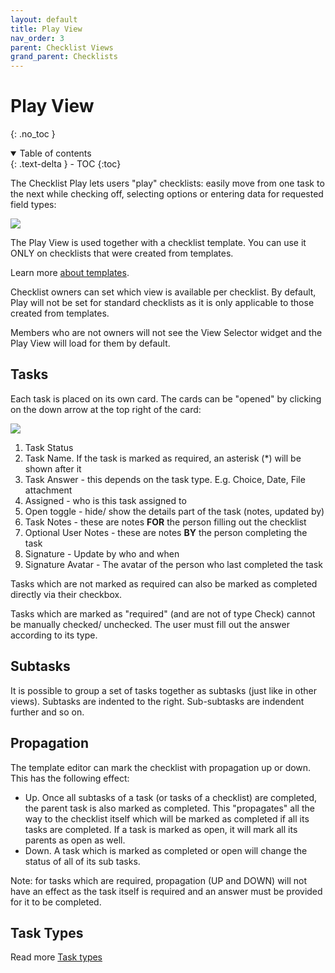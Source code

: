 ```yaml
---
layout: default
title: Play View
nav_order: 3
parent: Checklist Views
grand_parent: Checklists
---
```

# Play View
{: .no_toc }


<details open markdown="block">
  <summary>
    Table of contents
  </summary>
  {: .text-delta }
- TOC
{:toc}
</details>

The Checklist Play lets users "play" checklists: easily move from one task to the next while checking off, selecting options or entering data for requested field types:

![](/assets/images/checklists/checklist-play-view.png)

The Play View is used together with a checklist template. You can use it ONLY on checklists that were created from templates. 

Learn more [about templates](/templates).

Checklist owners can set which view is available per checklist. By default, Play will not be set for standard checklists as it is only applicable to those created from templates. 

Members who are not owners will not see the View Selector widget and the Play View will load for them by default.

## Tasks
Each task is placed on its own card. The cards can be "opened" by clicking on the down arrow at the top right of the card:

![](/assets/images/checklists/checklist-play-view-card-open.png)

1. Task Status
2. Task Name. If the task is marked as required, an asterisk (*) will be shown after it
3. Task Answer - this depends on the task type. E.g. Choice, Date, File attachment
4. Assigned - who is this task assigned to
5. Open toggle - hide/ show the details part of the task (notes, updated by)
6. Task Notes - these are notes **FOR** the person filling out the checklist
7. Optional User Notes - these are notes **BY** the person completing the task
8. Signature - Update by who and when
9. Signature Avatar - The avatar of the person who last completed the task


Tasks which are not marked as required can also be marked as completed directly via their checkbox.

Tasks which are marked as "required" (and are not of type Check) cannot be manually checked/ unchecked. The user must fill out the answer according to its type.

## Subtasks
It is possible to group a set of tasks together as subtasks (just like in other views). Subtasks are indented to the right. Sub-subtasks are indendent further and so on.

## Propagation
The template editor can mark the checklist with propagation up or down. This has the following effect:
* Up. Once all subtasks of a task (or tasks of a checklist) are completed, the parent task is also marked as completed. This "propagates" all the way to the checklist itself which will be marked as completed if all its tasks are completed. If a task is marked as open, it will mark all its parents as open as well.
* Down. A task which is marked as completed or open will change the status of all of its sub tasks.

Note: for tasks which are required, propagation (UP and DOWN) will not have an effect as the task itself is required and an answer must be provided for it to be completed.

## Task Types

Read more [Task types](/checklists/task-types/)